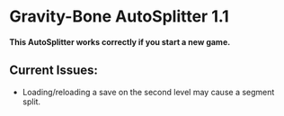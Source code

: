 # Gravity-Bone AutoSplitter 1.1
#### This AutoSplitter works correctly if you start a new game.
## Current Issues:
* Loading/reloading a save on the second level may cause a segment split.

